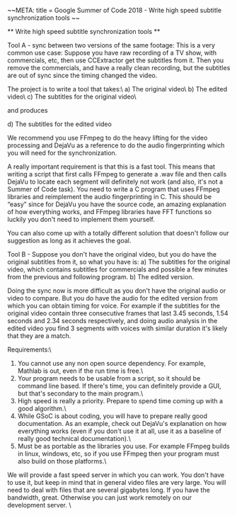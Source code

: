 
~~META:
title = Google Summer of Code 2018 - Write high speed subtitle synchronization tools
~~

** Write high speed subtitle synchronization tools **

 Tool A - sync between two versions of the same footage: This is a very common use case: Suppose you have raw recording of a TV show, with commercials, etc, then use CCExtractor get the subtitles from it. Then you remove the commercials, and have a really clean recording, but the subtitles are out of sync since the timing changed the video.

The project is to write a tool that takes:\\
a) The original video\\
b) The edited video\\
c) The subtitles for the original video\\

and produces

d) The subtitles for the edited video

We recommend you use FFmpeg to do the heavy lifting for the video processing and DejaVu as a reference to do the audio fingerprinting which you will need for the synchronization.

A really important requirement is that this is a fast tool. This means that writing a script that first calls FFmpeg to generate a .wav file and then calls DejaVu to locate each segment will definitely not work (and also, it's not a Summer of Code task). You need to write a C program that uses FFmpeg libraries and reimplement the audio fingerprinting in C. This should be “easy” since for DejaVu you have the source code, an amazing explanation of how everything works, and FFmpeg libraries have FFT functions so luckily you don't need to implement them yourself.

You can also come up with a totally different solution that doesn't follow our suggestion as long as it achieves the goal.

Tool B - Suppose you don't have the original video, but you do have the original subtitles from it, so what you have is: a) The subtitles for the original video, which contains subtitles for commercials and possible a few minutes from the previous and following program.
b) The edited version.

Doing the sync now is more difficult as you don't have the original audio or video to compare. But you do have the audio for the edited version from which you can obtain timing for voice. For example if the subtitles for the original video contain three consecutive frames that last 3.45 seconds, 1.54 seconds and 2.34 seconds respectively, and doing audio analysis in the edited video you find 3 segments with voices with similar duration it's likely that they are a match.

Requirements:\\
1) You cannot use any non open source dependency. For example, Mathlab is out, even if the run time is free.\\
2) Your program needs to be usable from a script, so it should be command line based. If there's time, you can definitely provide a GUI, but that's secondary to the main program.\\
3) High speed is really a priority. Prepare to spend time coming up with a good algorithm.\\
4) While GSoC is about coding, you will have to prepare really good documentation. As an example, check out DejaVu's explanation on how everything works (even if you don't use it at all, use it as a baseline of really good technical documentation).\\
5) Must be as portable as the libraries you use. For example FFmpeg builds in linux, windows, etc, so if you use FFmpeg then your program must also build on those platforms.\\

We will provide a fast speed server in which you can work. You don't have to use it, but keep in mind that in general video files are very large. You will need to deal with files that are several gigabytes long. If you have the bandwidth, great. Otherwise you can just work remotely on our development server. \\

